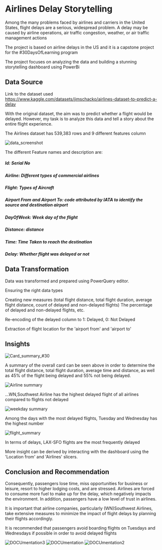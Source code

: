 # Airlines Delay Storytelling
Among the many problems faced by airlines and carriers in the United States, flight delays are a serious, widespread problem. 
A delay may be caused by airline operations, air traffic congestion, weather, or air traffic management actions

The project is based on airline delays in the US and it is a capstone project for the #30DaysOfLearning program

The project focuses on analyzing the data and building a stunning storytelling dashboard using PowerBi

## Data Source
Link to the dataset used https://www.kaggle.com/datasets/jimschacko/airlines-dataset-to-predict-a-delay


With the original dataset, the aim was to predict whether a flight would be delayed. However, my task is to 
analyze this data and tell a story about the entire flight experience.

The Airlines dataset has 539,383 rows and 9 different features column

![data_screenshot](https://user-images.githubusercontent.com/40744059/179770148-e506b0fa-6c91-4403-ad31-40fbda4de682.png)


The different Feature names and description are:

##### Id: Serial No

##### Airline: Different types of commercial airlines

##### Flight: Types of Aircraft

##### Airport From and Airport To: code attributed by IATA to identify the source and destination airport

##### DayOfWeek: Week day of the flight

##### Distance: distance

##### Time: Time Taken to reach the destination

##### Delay: Whether flight was delayed or not

## Data Transformation
Data was transformed and prepared using PowerQuery editor.

Ensuring the right data types

Creating new measures (total flight distance, total flight duration, average flight distance, count of delayed and non-delayed flights) 
The percentage of delayed and non-delayed flights, etc.

Re-encoding of the delayed column to 1: Delayed, 0: Not Delayed

Extraction of flight location for the 'airport from' and 'airport to'

## Insights
![Card_summary_#30](https://user-images.githubusercontent.com/40744059/179220523-732f6d1a-267b-4131-b59c-19a7e015f24d.png)

A summary of the overall card can be seen above in order to determine the total flight distance, total flight duration, average time 
and distance, as well as 45% of the flight being delayed and 55% not being delayed.


![Airline summary](https://user-images.githubusercontent.com/40744059/179222139-2f702487-67b1-49bb-b31e-e6669160b11e.png)

...WN,Southwest Airline has the highest delayed flight of all airlines compared to flights not delayed


![weekday summary](https://user-images.githubusercontent.com/40744059/179227212-98181483-e2b8-44d2-83fa-82fc77236cee.png)

Among the days with the most delayed flights, Tuesday and Wednesday has the highest number

![flight_summary](https://user-images.githubusercontent.com/40744059/179855028-aabb84c9-fba4-4927-9764-9dec54469684.png)

In terms of delays, LAX-SFO flights are the most frequently delayed


More insight can be derived by interacting with the dashboard using the 'Location from' and 'Airlines' slicers.


## Conclusion and Recommendation

Consequently, passengers lose time, miss opportunities for business or leisure, resort to higher lodging costs, and are stressed. 
Airlines are forced to consume more fuel to make up for the delay, which negatively impacts the environment. In addition, passengers have a low level of trust in airlines.

It is important that airline companies, particularly (WN)Southwest Airlines, take extensive measures to minimize the impact of flight delays by planning their flights accordingly.

It is recommended that passengers avoid boarding flights on Tuesdays and Wednesdays if possible in order to avoid delayed flights

![DOCUmentation3](https://user-images.githubusercontent.com/40744059/179188213-2edd66dd-a779-48c5-bb1b-ece85a877059.png)
![DOCUmentation](https://user-images.githubusercontent.com/40744059/179188194-2c59c3a5-e343-457d-8d88-8b9670ab56a4.png)
![DOCUmentation2](https://user-images.githubusercontent.com/40744059/179188205-222f4b40-0d24-47f2-8c18-bb46dd0fa730.png)
